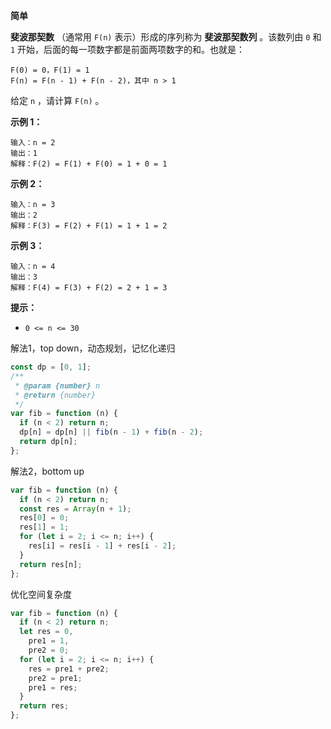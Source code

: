 **简单**

**斐波那契数** （通常用 `F(n)` 表示）形成的序列称为 **斐波那契数列** 。该数列由 `0` 和 `1` 开始，后面的每一项数字都是前面两项数字的和。也就是：

```
F(0) = 0，F(1) = 1
F(n) = F(n - 1) + F(n - 2)，其中 n > 1
```

给定 `n` ，请计算 `F(n)` 。

**示例 1：**

```
输入：n = 2
输出：1
解释：F(2) = F(1) + F(0) = 1 + 0 = 1
```

**示例 2：**

```
输入：n = 3
输出：2
解释：F(3) = F(2) + F(1) = 1 + 1 = 2
```

**示例 3：**

```
输入：n = 4
输出：3
解释：F(4) = F(3) + F(2) = 2 + 1 = 3
```

**提示：**

- `0 <= n <= 30`

解法1，top down，动态规划，记忆化递归

```js
const dp = [0, 1];
/**
 * @param {number} n
 * @return {number}
 */
var fib = function (n) {
  if (n < 2) return n;
  dp[n] = dp[n] || fib(n - 1) + fib(n - 2);
  return dp[n];
};
```

解法2，bottom up

```js
var fib = function (n) {
  if (n < 2) return n;
  const res = Array(n + 1);
  res[0] = 0;
  res[1] = 1;
  for (let i = 2; i <= n; i++) {
    res[i] = res[i - 1] + res[i - 2];
  }
  return res[n];
};
```

优化空间复杂度

```js
var fib = function (n) {
  if (n < 2) return n;
  let res = 0,
    pre1 = 1,
    pre2 = 0;
  for (let i = 2; i <= n; i++) {
    res = pre1 + pre2;
    pre2 = pre1;
    pre1 = res;
  }
  return res;
};
```

